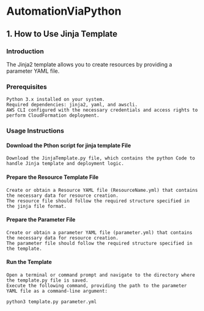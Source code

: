 # AutomationViaPython
## 1. How to Use Jinja Template
### Introduction
The Jinja2 template allows you to create resources by providing a parameter YAML file.

### Prerequisites
    Python 3.x installed on your system.
    Required dependencies: jinja2, yaml, and awscli.
    AWS CLI configured with the necessary credentials and access rights to perform CloudFormation deployment.

### Usage Instructions
#### Download the Pthon script for jinja template File

    Download the JinjaTemplate.py file, which contains the python Code to handle Jinja template and deployment logic.
    
#### Prepare the Resource Template File

    Create or obtain a Resource YAML file (ResourceName.yml) that contains the necessary data for resource creation.
    The resource file should follow the required structure specified in the jinja file format.
    
#### Prepare the Parameter File

    Create or obtain a parameter YAML file (parameter.yml) that contains the necessary data for resource creation.
    The parameter file should follow the required structure specified in the template.

#### Run the Template

    Open a terminal or command prompt and navigate to the directory where the template.py file is saved.
    Execute the following command, providing the path to the parameter YAML file as a command-line argument:

    python3 template.py parameter.yml
